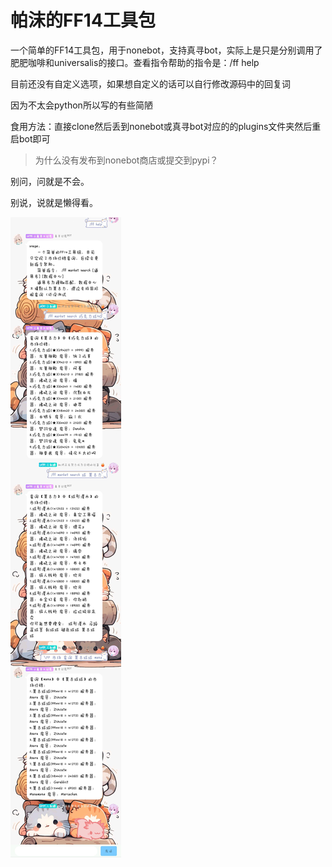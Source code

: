 # 帕沫的FF14工具包
一个简单的FF14工具包，用于nonebot，支持真寻bot，实际上是只是分别调用了肥肥咖啡和universalis的接口。查看指令帮助的指令是：/ff help

目前还没有自定义选项，如果想自定义的话可以自行修改源码中的回复词

因为不太会python所以写的有些简陋

食用方法：直接clone然后丢到nonebot或真寻bot对应的的plugins文件夹然后重启bot即可

> 为什么没有发布到nonebot商店或提交到pypi？

别问，问就是不会。

别说，说就是懒得看。

![img](md/c967c736952ca427324f7e1a9ef0f205_720.jpg)
